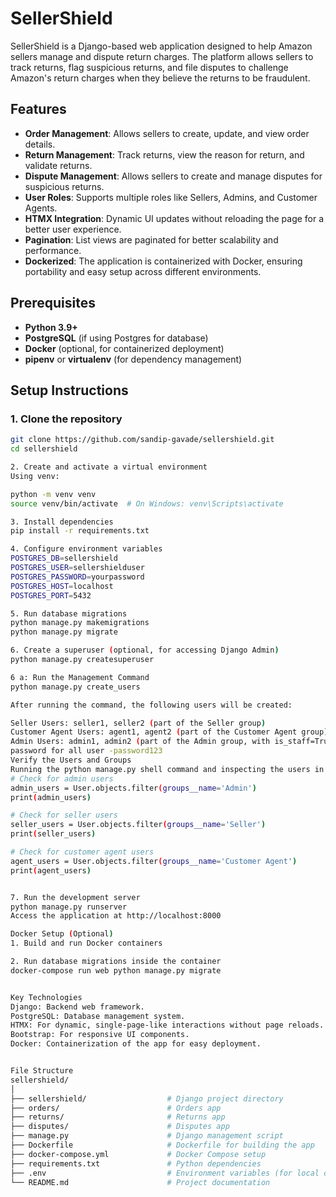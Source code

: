 # SellerShield

SellerShield is a Django-based web application designed to help Amazon sellers manage and dispute return charges. The platform allows sellers to track returns, flag suspicious returns, and file disputes to challenge Amazon's return charges when they believe the returns to be fraudulent.

## Features

- **Order Management**: Allows sellers to create, update, and view order details.
- **Return Management**: Track returns, view the reason for return, and validate returns.
- **Dispute Management**: Allows sellers to create and manage disputes for suspicious returns.
- **User Roles**: Supports multiple roles like Sellers, Admins, and Customer Agents.
- **HTMX Integration**: Dynamic UI updates without reloading the page for a better user experience.
- **Pagination**: List views are paginated for better scalability and performance.
- **Dockerized**: The application is containerized with Docker, ensuring portability and easy setup across different environments.

## Prerequisites

- **Python 3.9+**
- **PostgreSQL** (if using Postgres for database)
- **Docker** (optional, for containerized deployment)
- **pipenv** or **virtualenv** (for dependency management)

## Setup Instructions

### 1. Clone the repository

```bash
git clone https://github.com/sandip-gavade/sellershield.git
cd sellershield

2. Create and activate a virtual environment
Using venv:

python -m venv venv
source venv/bin/activate  # On Windows: venv\Scripts\activate

3. Install dependencies
pip install -r requirements.txt

4. Configure environment variables
POSTGRES_DB=sellershield
POSTGRES_USER=sellershielduser
POSTGRES_PASSWORD=yourpassword
POSTGRES_HOST=localhost
POSTGRES_PORT=5432

5. Run database migrations
python manage.py makemigrations
python manage.py migrate

6. Create a superuser (optional, for accessing Django Admin)
python manage.py createsuperuser

6 a: Run the Management Command
python manage.py create_users

After running the command, the following users will be created:

Seller Users: seller1, seller2 (part of the Seller group)
Customer Agent Users: agent1, agent2 (part of the Customer Agent group)
Admin Users: admin1, admin2 (part of the Admin group, with is_staff=True and is_superuser=True)
password for all user -password123
Verify the Users and Groups
Running the python manage.py shell command and inspecting the users in the database:
# Check for admin users
admin_users = User.objects.filter(groups__name='Admin')
print(admin_users)

# Check for seller users
seller_users = User.objects.filter(groups__name='Seller')
print(seller_users)

# Check for customer agent users
agent_users = User.objects.filter(groups__name='Customer Agent')
print(agent_users)


7. Run the development server
python manage.py runserver
Access the application at http://localhost:8000

Docker Setup (Optional)
1. Build and run Docker containers

2. Run database migrations inside the container
docker-compose run web python manage.py migrate


Key Technologies
Django: Backend web framework.
PostgreSQL: Database management system.
HTMX: For dynamic, single-page-like interactions without page reloads.
Bootstrap: For responsive UI components.
Docker: Containerization of the app for easy deployment.


File Structure
sellershield/
│
├── sellershield/                  # Django project directory
├── orders/                        # Orders app
├── returns/                       # Returns app
├── disputes/                      # Disputes app
├── manage.py                      # Django management script
├── Dockerfile                     # Dockerfile for building the app
├── docker-compose.yml             # Docker Compose setup
├── requirements.txt               # Python dependencies
├── .env                           # Environment variables (for local dev)
└── README.md                      # Project documentation
```
